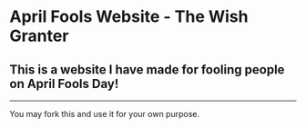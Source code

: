 # April Fools Website - The Wish Granter
## This is a website I have made for fooling people on April Fools Day!
---------------------------------------------------------
You may fork this and use it for your own purpose.
